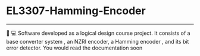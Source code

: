 # EL3307-Hamming-Encoder
---
🔢 💻 Software developed as a logical design course project. It consists of a base converter system , an NZRI encoder, a Hamming encoder , and its bit error detector.
You  would read the documentation soon
